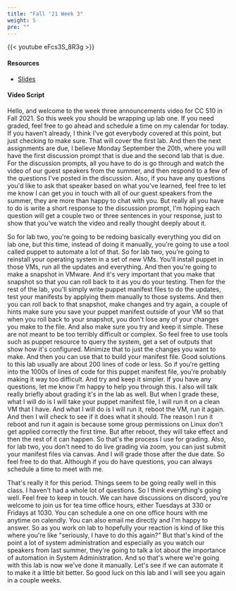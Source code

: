 ```yaml
---
title: "Fall '21 Week 3"
weight: 5
pre: ""
---
```


{{< youtube eFcs3S_8R3g >}}

#### Resources

* <a href="slides" target="_blank">Slides</a>

#### Video Script

Hello, and welcome to the week three announcements video for CC 510 in Fall 2021. So this week you should be wrapping up lab one. If you need graded, feel free to go ahead and schedule a time on my calendar for today. If you haven't already, I think I've got everybody covered at this point, but just checking to make sure. That will cover the first lab. And then the next assignments are due, I believe Monday September the 20th, where you will have the first discussion prompt that is due and the second lab that is due. For the discussion prompts, all you have to do is go through and watch the video of our guest speakers from the summer, and then respond to a few of the questions I've posted in the discussion. Also, if you have any questions you'd like to ask that speaker based on what you've learned, feel free to let me know I can get you in touch with all of our guest speakers from the summer, they are more than happy to chat with you. But really all you have to do is write a short response to the discussion prompt, I'm hoping each question will get a couple two or three sentences in your response, just to show that you've watch the video and really thought deeply about it. 

So for lab two, you're going to be redoing basically everything you did on lab one, but this time, instead of doing it manually, you're going to use a tool called puppet to automate a lot of that. So for lab two, you're going to reinstall your operating system in a set of new VMs. You'll install puppet in those VMs, run all the updates and everything. And then you're going to make a snapshot in VMware. And it's very important that you make that snapshot so that you can roll back to it as you do your testing. Then for the rest of the lab, you'll simply write puppet manifest files to do the updates, test your manifests by applying them manually to those systems. And then you can roll back to that snapshot, make changes and try again, a couple of hints make sure you save your puppet manifest outside of your VM so that when you roll back to your snapshot, you don't lose any of your changes you make to the file. And also make sure you try and keep it simple. These are not meant to be too terribly difficult or complex. So feel free to use tools such as puppet resource to query the system, get a set of outputs that show how it's configured. Minimize that to just the changes you want to make. And then you can use that to build your manifest file. Good solutions to this lab usually are about 200 lines of code or less. So if you're getting into the 1000s of lines of code for this puppet manifest file, you're probably making it way too difficult. And try and keep it simpler. If you have any questions, let me know I'm happy to help you through this. I also will talk really briefly about grading it's in the lab as well. But when I grade these, what I will do is I will take your puppet manifest file, I will run it on a clean VM that I have. And what I will do is I will run it, reboot the VM, run it again. And then I will check to see if it does what it should. The reason I run it reboot and run it again is because some group permissions on Linux don't get applied correctly the first time. But after reboot, they will take effect and then the rest of it can happen. So that's the process I use for grading. Also, for lab two, you don't need to do live grading via zoom, you can just submit your manifest files via canvas. And I will grade those after the due date. So feel free to do that. Although if you do have questions, you can always schedule a time to meet with me. 

That's really it for this period. Things seem to be going really well in this class. I haven't had a whole lot of questions. So I think everything's going well. Feel free to keep in touch. We can have discussions on discord, you're welcome to join us for tea time office hours, either Tuesdays at 330 or Fridays at 1030. You can schedule a one on one office hours with me anytime on calendly. You can also email me directly and I'm happy to answer. So as you work on lab to hopefully your reaction is kind of like this where you're like "seriously, I have to do this again?" But that's kind of the point a lot of system administration and especially as you watch our speakers from last summer, they're going to talk a lot about the importance of automation in System Administration. And so that's where we're going with this lab is now we've done it manually. Let's see if we can automate it to make it a little bit better. So good luck on this lab and I will see you again in a couple weeks. 



